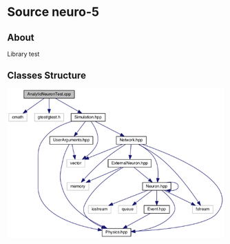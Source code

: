 # Source neuro-5

## About 

Library test

## Classes Structure

![alt text](../doc/diagram_test.png "Diagram of tests")
